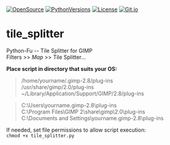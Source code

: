 [![OpenSource](https://img.shields.io/badge/Open-Source-orange.svg)](https://github.com/doyousketch2)  [![PythonVersions](https://img.shields.io/badge/Python-2.7x-blue.svg)](https://www.python.org/)  [![License](https://img.shields.io/badge/license-GPL--v3-lightgrey.svg)](https://www.gnu.org/licenses/gpl-3.0.en.html)  [![Git.io](https://img.shields.io/badge/Git.io-vArG5-233139.svg)](https://git.io/vArG5) 

# tile_splitter
Python-Fu -- Tile Splitter for GIMP  
Filters >> *Map* >> Tile Splitter...  

**Place script in directory that suits your OS:**  

> /home/yourname/.gimp-2.8/plug-ins  
> /usr/share/gimp/2.0/plug-ins  
> ~/Library/Application/Support/GIMP/2.8/plug-ins  

> C:\Users\yourname\.gimp-2.8\plug-ins  
> C:\Program Files\GIMP 2\share\gimp\2.0\plug-ins  
> C:\Documents and Settings\yourname\.gimp-2.8\plug-ins  

If needed, set file permissions to allow script execution:  
`chmod +x tile_splitter.py`  
